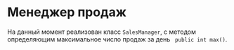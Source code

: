# Менеджер продаж
На данный момент реализован класс `SalesManager`, с методом определяющим максимальное число продаж за день ` public int max()`.  